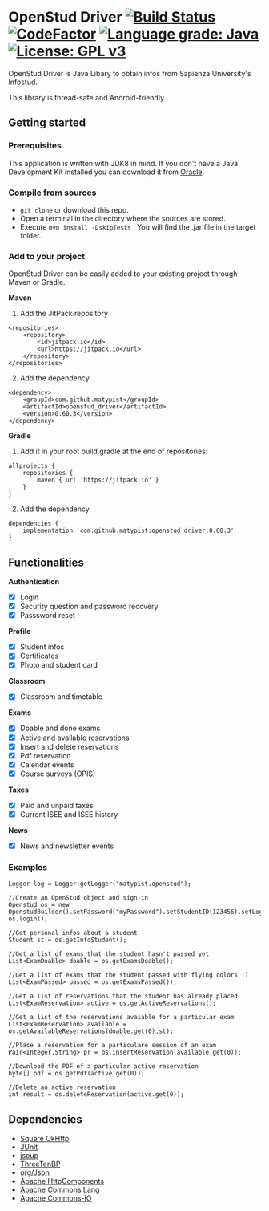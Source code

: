# OpenStud Driver [![Build Status](https://travis-ci.com/LithiumSR/openstud_driver.svg?branch=master)](https://travis-ci.com/LithiumSR/openstud_driver) [![CodeFactor](https://www.codefactor.io/repository/github/lithiumsr/openstud_driver/badge)](https://www.codefactor.io/repository/github/lithiumsr/openstud_driver) [![Language grade: Java](https://img.shields.io/lgtm/grade/java/g/LithiumSR/openstud_driver.svg?logo=lgtm&logoWidth=18)](https://lgtm.com/projects/g/LithiumSR/openstud_driver/context:java) [![License: GPL v3](https://img.shields.io/badge/License-GPL%20v3-blue.svg)](https://www.gnu.org/licenses/gpl-3.0)

OpenStud Driver is Java Libary to obtain infos from Sapienza University's Infostud.

This library is thread-safe and Android-friendly.

## Getting started

### Prerequisites
This application is written with JDK8 in mind. If you don't have a Java Development Kit installed you can download it from [Oracle](http://www.oracle.com/technetwork/java/javase/downloads/index.html).

### Compile from sources
- `git clone` or download this repo.
- Open a terminal in the directory where the sources are stored.
- Execute `mvn install -DskipTests` . You will find the .jar file in the target folder.

### Add to your project

OpenStud Driver can be easily added to your existing project through Maven or Gradle.

**Maven**

1) Add the JitPack repository
```
<repositories>
	<repository>
	    <id>jitpack.io</id>
	    <url>https://jitpack.io</url>
	</repository>
</repositories>
```
2) Add the dependency
```
<dependency>
    <groupId>com.github.matypist</groupId>
    <artifactId>openstud_driver</artifactId>
    <version>0.60.3</version>
</dependency>
```

**Gradle**

1) Add it in your root build.gradle at the end of repositories:
```
allprojects {
    repositories {
		maven { url 'https://jitpack.io' }
	}
}
```
2) Add the dependency
```
dependencies {
    implementation 'com.github.matypist:openstud_driver:0.60.3'
}
```

## Functionalities
**Authentication**
- [x] Login
- [x] Security question and password recovery
- [x] Passsword reset

**Profile**
- [x] Student infos
- [x] Certificates
- [x] Photo and student card

**Classroom**
- [x] Classroom and timetable

**Exams**
- [x] Doable and done exams
- [x] Active and available reservations
- [x] Insert and delete reservations
- [x] Pdf reservation
- [x] Calendar events
- [x] Course surveys (OPIS)

**Taxes**
- [x] Paid and unpaid taxes
- [x] Current ISEE and ISEE history

**News**
- [x] News and newsletter events

### Examples
```
Logger log = Logger.getLogger("matypist.openstud");

//Create an OpenStud object and sign-in
Openstud os = new OpenstudBuilder().setPassword("myPassword").setStudentID(123456).setLogger(log).build();
os.login();

//Get personal infos about a student
Student st = os.getInfoStudent();

//Get a list of exams that the student hasn't passed yet
List<ExamDoable> doable = os.getExamsDoable();

//Get a list of exams that the student passed with flying colors :)
List<ExamPassed> passed = os.getExamsPassed());

//Get a list of reservations that the student has already placed
List<ExamReservation> active = os.getActiveReservations();

//Get a list of the reservations avaiable for a particular exam
List<ExamReservation> available = os.getAvailableReservations(doable.get(0),st);

//Place a reservation for a particulare session of an exam
Pair<Integer,String> pr = os.insertReservation(available.get(0));

//Download the PDF of a particular active reservation
byte[] pdf = os.getPdf(active.get(0));

//Delete an active reservation
int result = os.deleteReservation(active.get(0));
 ```

## Dependencies
- [Square OkHttp](https://github.com/square/okhttp)
- [JUnit](https://github.com/junit-team/junit4)
- [jsoup](https://jsoup.org/)
- [ThreeTenBP](https://github.com/ThreeTen/threetenbp)
- [org/Json](https://github.com/stleary/JSON-java)
- [Apache HttpComponents](https://hc.apache.org/)
- [Apache Commons Lang](https://commons.apache.org/proper/commons-lang/)
- [Apache Commons-IO](https://commons.apache.org/proper/commons-io/)
